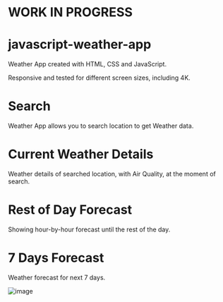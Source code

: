 # WORK IN PROGRESS

# javascript-weather-app
Weather App created with HTML, CSS and JavaScript.

Responsive and tested for different screen sizes, including 4K.

# Search
Weather App allows you to search location to get Weather data.

# Current Weather Details
Weather details of searched location, with Air Quality, at the moment of search.

# Rest of Day Forecast
Showing hour-by-hour forecast until the rest of the day.

# 7 Days Forecast
Weather forecast for next 7 days.

![image](https://user-images.githubusercontent.com/125219883/221366779-ad137b0e-84a3-4397-b848-1b93e5c6ad0f.png)
